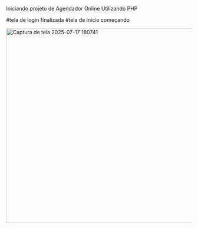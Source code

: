 Iniciando projeto de Agendador Online
Utilizando PHP 

#tela de login finalizada 
#tela de inicio começando

<img width="893" height="528" alt="Captura de tela 2025-07-17 180741" src="https://github.com/user-attachments/assets/137cfef8-b46d-49aa-a827-c32d40689b1a" />

